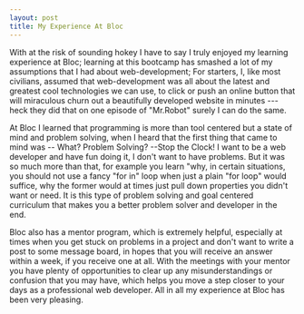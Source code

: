 ```yaml
---
layout: post
title: My Experience At Bloc
---
```

With at the risk of sounding hokey I have to say I  truly enjoyed my learning experience at Bloc; learning at this bootcamp has smashed a lot of my assumptions that I had about web-development; For starters, I, like most civilians, assumed that web-development was all about the latest and greatest cool technologies we can use, to click or push an online button that will miraculous churn out a beautifully developed website in minutes ---heck they did that on one episode of "Mr.Robot" surely I can do the same.


At Bloc I learned that programming is more than tool centered but a state of mind and problem solving, when I heard that the first thing that came to mind was -- What? Problem Solving? --Stop the Clock! I want to be a web developer and have fun doing it, I don't want to have problems. But it was so much more than that, for example you learn  "why, in certain situations, you should not use a fancy "for in" loop when just a plain "for loop" would suffice, why the former would at times just pull down properties you didn't want or need.   It is this type of problem solving and goal centered curriculum that makes you a better problem solver and developer in the end.



Bloc also has a mentor program, which is extremely helpful, especially at times when you get stuck on problems in a project and don't want to write a post to some message board, in hopes that you will receive an answer within a week, if you receive one at all. With the meetings with your mentor you have plenty of opportunities to clear up any misunderstandings or confusion that you may have, which helps you move a step closer to your  days as a professional web developer. All in all my experience at Bloc has been very pleasing.
